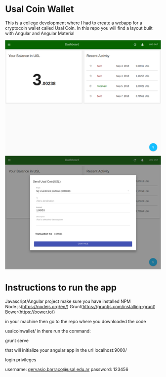 # Usal Coin Wallet
This is a college development where I had to create a webapp for a cryptocoin wallet called Usal Coin.
In this repo you will find a layout built with Angular and Angular Material

![appscreenshot1](https://github.com/alvizeta/usalcoinwallet/blob/master/screenshotapp1.png)
![appscreenshot2](https://github.com/alvizeta/usalcoinwallet/blob/master/screenshotapp2.png)


# Instructions to run the app
Javascript/Angular project make sure you have installed 
NPM Node.js(https://nodejs.org/en/) 
Grunt(https://gruntjs.com/installing-grunt) 
Bower(https://bower.io/) 

in your machine then go to the repo where you downloaded the code 

usalcoinwallet/ in there run the command:

grunt serve

that will initialize your angular app in the url localhost:9000/

login privileges 

username: gervasio.barraco@usal.edu.ar
password: 123456
